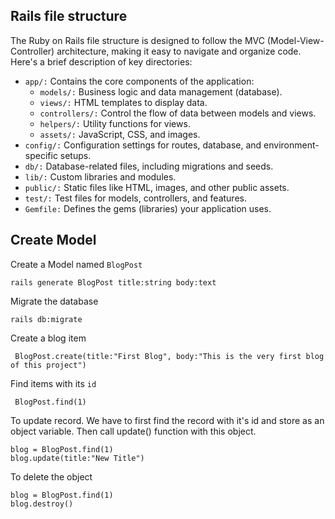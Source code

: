 
## Rails file structure

The Ruby on Rails file structure is designed to follow the MVC (Model-View-Controller) architecture, making it easy to navigate and organize code. Here's a brief description of key directories:

- `app/:` Contains the core components of the application:
    - `models/:` Business logic and data management (database).
    - `views/:` HTML templates to display data.
    - `controllers/:` Control the flow of data between models and views.
    - `helpers/:` Utility functions for views.
    - `assets/:` JavaScript, CSS, and images.
- `config/:` Configuration settings for routes, database, and environment-specific setups.
- `db/:` Database-related files, including migrations and seeds.
- `lib/:` Custom libraries and modules.
- `public/:` Static files like HTML, images, and other public assets.
- `test/:` Test files for models, controllers, and features.
- `Gemfile:` Defines the gems (libraries) your application uses.


## Create Model
Create a Model named `BlogPost`
```code 
rails generate BlogPost title:string body:text
```

Migrate the database
```code 
rails db:migrate
```

Create a blog item 
```code
 BlogPost.create(title:"First Blog", body:"This is the very first blog of this project")
```
Find items with its `id`
```code
 BlogPost.find(1)
```
To update record. We have to first find the record with it's id and store as an object variable. Then call update() function with this object.
```code
blog = BlogPost.find(1)
blog.update(title:"New Title")
```
To delete the object 
```code
blog = BlogPost.find(1)
blog.destroy()
```



